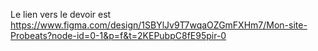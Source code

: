 Le lien vers le devoir est https://www.figma.com/design/1SBYlJv9T7wqaOZGmFXHm7/Mon-site-Probeats?node-id=0-1&p=f&t=2KEPubpC8fE95pir-0
